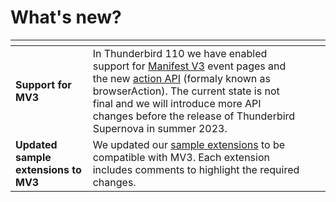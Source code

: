 # What's new?

<table data-card-size="large" data-view="cards"><thead><tr><th></th><th></th><th></th><th data-hidden data-card-target data-type="content-ref"></th></tr></thead><tbody><tr><td><strong>Support for MV3</strong></td><td>In Thunderbird 110 we have enabled support for <a href="manifest-v3.md">Manifest V3</a> event pages and the new <a href="https://webextension-api.thunderbird.net/en/latest-mv3/action.html">action API</a> (formaly known as browserAction). The current state is not final and we will introduce more API changes before the release of Thunderbird Supernova in  summer 2023.</td><td></td><td></td></tr><tr><td><strong>Updated sample extensions to MV3</strong></td><td>We updated our <a href="https://github.com/thundernest/sample-extensions">sample extensions</a> to be compatible with MV3. Each extension includes comments to highlight the required changes.</td><td></td><td></td></tr></tbody></table>
